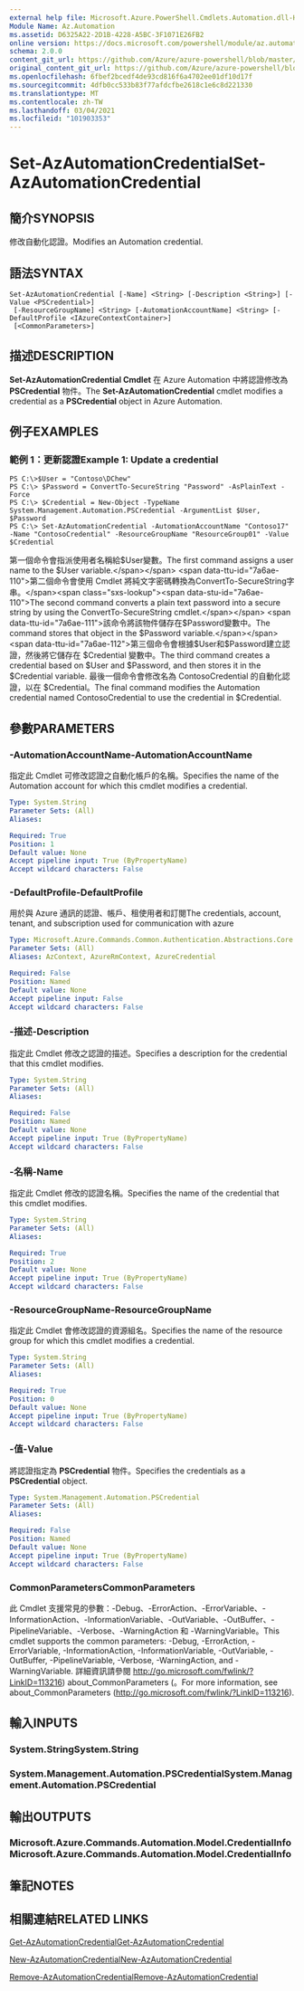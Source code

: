 ```yaml
---
external help file: Microsoft.Azure.PowerShell.Cmdlets.Automation.dll-Help.xml
Module Name: Az.Automation
ms.assetid: D6325A22-2D1B-4228-A5BC-3F1071E26FB2
online version: https://docs.microsoft.com/powershell/module/az.automation/set-azautomationcredential
schema: 2.0.0
content_git_url: https://github.com/Azure/azure-powershell/blob/master/src/Automation/Automation/help/Set-AzAutomationCredential.md
original_content_git_url: https://github.com/Azure/azure-powershell/blob/master/src/Automation/Automation/help/Set-AzAutomationCredential.md
ms.openlocfilehash: 6fbef2bcedf4de93cd816f6a4702ee01df10d17f
ms.sourcegitcommit: 4dfb0cc533b83f77afdcfbe2618c1e6c8d221330
ms.translationtype: MT
ms.contentlocale: zh-TW
ms.lasthandoff: 03/04/2021
ms.locfileid: "101903353"
---
```

# <span data-ttu-id="7a6ae-101">Set-AzAutomationCredential</span><span class="sxs-lookup"><span data-stu-id="7a6ae-101">Set-AzAutomationCredential</span></span>

## <span data-ttu-id="7a6ae-102">簡介</span><span class="sxs-lookup"><span data-stu-id="7a6ae-102">SYNOPSIS</span></span>
<span data-ttu-id="7a6ae-103">修改自動化認證。</span><span class="sxs-lookup"><span data-stu-id="7a6ae-103">Modifies an Automation credential.</span></span>

## <span data-ttu-id="7a6ae-104">語法</span><span class="sxs-lookup"><span data-stu-id="7a6ae-104">SYNTAX</span></span>

```
Set-AzAutomationCredential [-Name] <String> [-Description <String>] [-Value <PSCredential>]
 [-ResourceGroupName] <String> [-AutomationAccountName] <String> [-DefaultProfile <IAzureContextContainer>]
 [<CommonParameters>]
```

## <span data-ttu-id="7a6ae-105">描述</span><span class="sxs-lookup"><span data-stu-id="7a6ae-105">DESCRIPTION</span></span>
<span data-ttu-id="7a6ae-106">**Set-AzAutomationCredential Cmdlet** 在 Azure Automation 中將認證修改為 **PSCredential** 物件。</span><span class="sxs-lookup"><span data-stu-id="7a6ae-106">The **Set-AzAutomationCredential** cmdlet modifies a credential as a **PSCredential** object in Azure Automation.</span></span>

## <span data-ttu-id="7a6ae-107">例子</span><span class="sxs-lookup"><span data-stu-id="7a6ae-107">EXAMPLES</span></span>

### <span data-ttu-id="7a6ae-108">範例 1：更新認證</span><span class="sxs-lookup"><span data-stu-id="7a6ae-108">Example 1: Update a credential</span></span>
```
PS C:\>$User = "Contoso\DChew"
PS C:\> $Password = ConvertTo-SecureString "Password" -AsPlainText -Force
PS C:\> $Credential = New-Object -TypeName System.Management.Automation.PSCredential -ArgumentList $User, $Password
PS C:\> Set-AzAutomationCredential -AutomationAccountName "Contoso17" -Name "ContosoCredential" -ResourceGroupName "ResourceGroup01" -Value $Credential
```

<span data-ttu-id="7a6ae-109">第一個命令會指派使用者名稱給$User變數。</span><span class="sxs-lookup"><span data-stu-id="7a6ae-109">The first command assigns a user name to the $User variable.</span></span>
<span data-ttu-id="7a6ae-110">第二個命令會使用 Cmdlet 將純文字密碼轉換為ConvertTo-SecureString字串。</span><span class="sxs-lookup"><span data-stu-id="7a6ae-110">The second command converts a plain text password into a secure string by using the ConvertTo-SecureString cmdlet.</span></span>
<span data-ttu-id="7a6ae-111">該命令將該物件儲存在$Password變數中。</span><span class="sxs-lookup"><span data-stu-id="7a6ae-111">The command stores that object in the $Password variable.</span></span>
<span data-ttu-id="7a6ae-112">第三個命令會根據$User和$Password建立認證，然後將它儲存在 $Credential 變數中。</span><span class="sxs-lookup"><span data-stu-id="7a6ae-112">The third command creates a credential based on $User and $Password, and then stores it in the $Credential variable.</span></span>
<span data-ttu-id="7a6ae-113">最後一個命令會修改名為 ContosoCredential 的自動化認證，以在 $Credential。</span><span class="sxs-lookup"><span data-stu-id="7a6ae-113">The final command modifies the Automation credential named ContosoCredential to use the credential in $Credential.</span></span>

## <span data-ttu-id="7a6ae-114">參數</span><span class="sxs-lookup"><span data-stu-id="7a6ae-114">PARAMETERS</span></span>

### <span data-ttu-id="7a6ae-115">-AutomationAccountName</span><span class="sxs-lookup"><span data-stu-id="7a6ae-115">-AutomationAccountName</span></span>
<span data-ttu-id="7a6ae-116">指定此 Cmdlet 可修改認證之自動化帳戶的名稱。</span><span class="sxs-lookup"><span data-stu-id="7a6ae-116">Specifies the name of the Automation account for which this cmdlet modifies a credential.</span></span>

```yaml
Type: System.String
Parameter Sets: (All)
Aliases:

Required: True
Position: 1
Default value: None
Accept pipeline input: True (ByPropertyName)
Accept wildcard characters: False
```

### <span data-ttu-id="7a6ae-117">-DefaultProfile</span><span class="sxs-lookup"><span data-stu-id="7a6ae-117">-DefaultProfile</span></span>
<span data-ttu-id="7a6ae-118">用於與 Azure 通訊的認證、帳戶、租使用者和訂閱</span><span class="sxs-lookup"><span data-stu-id="7a6ae-118">The credentials, account, tenant, and subscription used for communication with azure</span></span>

```yaml
Type: Microsoft.Azure.Commands.Common.Authentication.Abstractions.Core.IAzureContextContainer
Parameter Sets: (All)
Aliases: AzContext, AzureRmContext, AzureCredential

Required: False
Position: Named
Default value: None
Accept pipeline input: False
Accept wildcard characters: False
```

### <span data-ttu-id="7a6ae-119">-描述</span><span class="sxs-lookup"><span data-stu-id="7a6ae-119">-Description</span></span>
<span data-ttu-id="7a6ae-120">指定此 Cmdlet 修改之認證的描述。</span><span class="sxs-lookup"><span data-stu-id="7a6ae-120">Specifies a description for the credential that this cmdlet modifies.</span></span>

```yaml
Type: System.String
Parameter Sets: (All)
Aliases:

Required: False
Position: Named
Default value: None
Accept pipeline input: True (ByPropertyName)
Accept wildcard characters: False
```

### <span data-ttu-id="7a6ae-121">-名稱</span><span class="sxs-lookup"><span data-stu-id="7a6ae-121">-Name</span></span>
<span data-ttu-id="7a6ae-122">指定此 Cmdlet 修改的認證名稱。</span><span class="sxs-lookup"><span data-stu-id="7a6ae-122">Specifies the name of the credential that this cmdlet modifies.</span></span>

```yaml
Type: System.String
Parameter Sets: (All)
Aliases:

Required: True
Position: 2
Default value: None
Accept pipeline input: True (ByPropertyName)
Accept wildcard characters: False
```

### <span data-ttu-id="7a6ae-123">-ResourceGroupName</span><span class="sxs-lookup"><span data-stu-id="7a6ae-123">-ResourceGroupName</span></span>
<span data-ttu-id="7a6ae-124">指定此 Cmdlet 會修改認證的資源組名。</span><span class="sxs-lookup"><span data-stu-id="7a6ae-124">Specifies the name of the resource group for which this cmdlet modifies a credential.</span></span>

```yaml
Type: System.String
Parameter Sets: (All)
Aliases:

Required: True
Position: 0
Default value: None
Accept pipeline input: True (ByPropertyName)
Accept wildcard characters: False
```

### <span data-ttu-id="7a6ae-125">-值</span><span class="sxs-lookup"><span data-stu-id="7a6ae-125">-Value</span></span>
<span data-ttu-id="7a6ae-126">將認證指定為 **PSCredential** 物件。</span><span class="sxs-lookup"><span data-stu-id="7a6ae-126">Specifies the credentials as a **PSCredential** object.</span></span>

```yaml
Type: System.Management.Automation.PSCredential
Parameter Sets: (All)
Aliases:

Required: False
Position: Named
Default value: None
Accept pipeline input: True (ByPropertyName)
Accept wildcard characters: False
```

### <span data-ttu-id="7a6ae-127">CommonParameters</span><span class="sxs-lookup"><span data-stu-id="7a6ae-127">CommonParameters</span></span>
<span data-ttu-id="7a6ae-128">此 Cmdlet 支援常見的參數：-Debug、-ErrorAction、-ErrorVariable、-InformationAction、-InformationVariable、-OutVariable、-OutBuffer、-PipelineVariable、-Verbose、-WarningAction 和 -WarningVariable。</span><span class="sxs-lookup"><span data-stu-id="7a6ae-128">This cmdlet supports the common parameters: -Debug, -ErrorAction, -ErrorVariable, -InformationAction, -InformationVariable, -OutVariable, -OutBuffer, -PipelineVariable, -Verbose, -WarningAction, and -WarningVariable.</span></span> <span data-ttu-id="7a6ae-129">詳細資訊請參閱 http://go.microsoft.com/fwlink/?LinkID=113216) about_CommonParameters (。</span><span class="sxs-lookup"><span data-stu-id="7a6ae-129">For more information, see about_CommonParameters (http://go.microsoft.com/fwlink/?LinkID=113216).</span></span>

## <span data-ttu-id="7a6ae-130">輸入</span><span class="sxs-lookup"><span data-stu-id="7a6ae-130">INPUTS</span></span>

### <span data-ttu-id="7a6ae-131">System.String</span><span class="sxs-lookup"><span data-stu-id="7a6ae-131">System.String</span></span>

### <span data-ttu-id="7a6ae-132">System.Management.Automation.PSCredential</span><span class="sxs-lookup"><span data-stu-id="7a6ae-132">System.Management.Automation.PSCredential</span></span>

## <span data-ttu-id="7a6ae-133">輸出</span><span class="sxs-lookup"><span data-stu-id="7a6ae-133">OUTPUTS</span></span>

### <span data-ttu-id="7a6ae-134">Microsoft.Azure.Commands.Automation.Model.CredentialInfo</span><span class="sxs-lookup"><span data-stu-id="7a6ae-134">Microsoft.Azure.Commands.Automation.Model.CredentialInfo</span></span>

## <span data-ttu-id="7a6ae-135">筆記</span><span class="sxs-lookup"><span data-stu-id="7a6ae-135">NOTES</span></span>

## <span data-ttu-id="7a6ae-136">相關連結</span><span class="sxs-lookup"><span data-stu-id="7a6ae-136">RELATED LINKS</span></span>

[<span data-ttu-id="7a6ae-137">Get-AzAutomationCredential</span><span class="sxs-lookup"><span data-stu-id="7a6ae-137">Get-AzAutomationCredential</span></span>](./Get-AzAutomationCredential.md)

[<span data-ttu-id="7a6ae-138">New-AzAutomationCredential</span><span class="sxs-lookup"><span data-stu-id="7a6ae-138">New-AzAutomationCredential</span></span>](./New-AzAutomationCredential.md)

[<span data-ttu-id="7a6ae-139">Remove-AzAutomationCredential</span><span class="sxs-lookup"><span data-stu-id="7a6ae-139">Remove-AzAutomationCredential</span></span>](./Remove-AzAutomationCredential.md)


